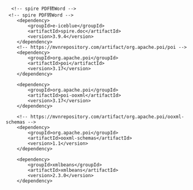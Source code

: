       <!-- spire PDF转Word -->
     <!-- spire PDF转Word -->
        <dependency>
            <groupId>e-iceblue</groupId>
            <artifactId>spire.doc</artifactId>
            <version>3.9.4</version>
        </dependency>
        <!-- https://mvnrepository.com/artifact/org.apache.poi/poi -->
        <dependency>
            <groupId>org.apache.poi</groupId>
            <artifactId>poi</artifactId>
            <version>3.17</version>
        </dependency>

        <dependency>
            <groupId>org.apache.poi</groupId>
            <artifactId>poi-ooxml</artifactId>
            <version>3.17</version>
        </dependency>

        <!-- https://mvnrepository.com/artifact/org.apache.poi/ooxml-schemas -->
        <dependency>
            <groupId>org.apache.poi</groupId>
            <artifactId>ooxml-schemas</artifactId>
            <version>1.1</version>
        </dependency>

        <dependency>
            <groupId>xmlbeans</groupId>
            <artifactId>xmlbeans</artifactId>
            <version>2.3.0</version>
        </dependency>
